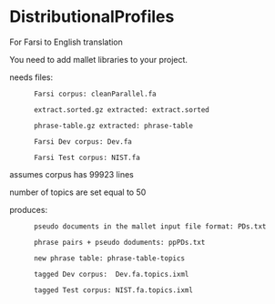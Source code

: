 # DistributionalProfiles


For Farsi to English translation


You need to add mallet libraries to your project.


needs files:

          Farsi corpus: cleanParallel.fa
          
          extract.sorted.gz extracted: extract.sorted
          
          phrase-table.gz extracted: phrase-table
          
          Farsi Dev corpus: Dev.fa
          
          Farsi Test corpus: NIST.fa
          
        
assumes corpus has 99923 lines

number of topics are set equal to 50


produces:

          pseudo documents in the mallet input file format: PDs.txt
          
          phrase pairs + pseudo doduments: ppPDs.txt
          
          new phrase table: phrase-table-topics
          
          tagged Dev corpus:  Dev.fa.topics.ixml
          
          tagged Test corpus: NIST.fa.topics.ixml
          
